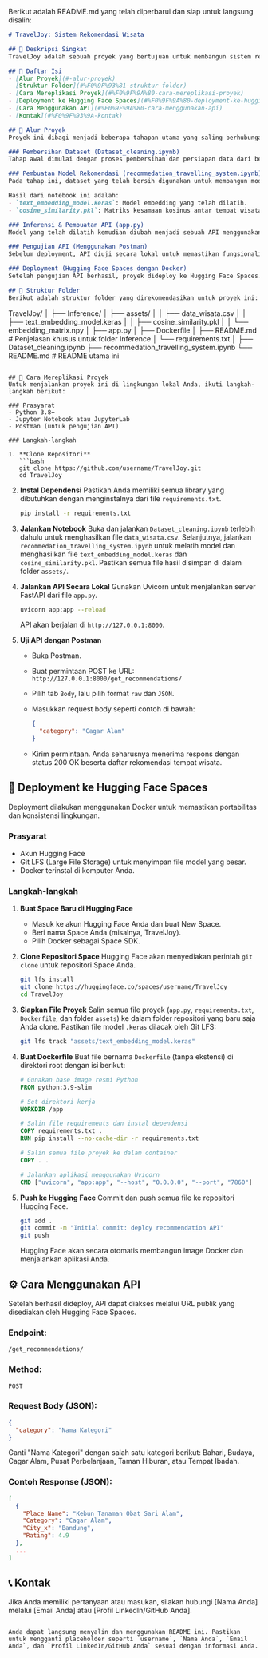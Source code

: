 Berikut adalah README.md yang telah diperbarui dan siap untuk langsung disalin:

```markdown
# TravelJoy: Sistem Rekomendasi Wisata

## 📝 Deskripsi Singkat
TravelJoy adalah sebuah proyek yang bertujuan untuk membangun sistem rekomendasi tempat wisata di Indonesia berdasarkan kategori yang diminati pengguna. Proyek ini mencakup seluruh alur kerja machine learning, mulai dari pembersihan dataset mentah, pembuatan model rekomendasi menggunakan content-based filtering, hingga mengubah model menjadi sebuah API yang dapat diakses secara publik melalui deployment di Hugging Face Spaces menggunakan Docker.

## 📜 Daftar Isi
- [Alur Proyek](#-alur-proyek)
- [Struktur Folder](#%F0%9F%93%81-struktur-folder)
- [Cara Mereplikasi Proyek](#%F0%9F%9A%80-cara-mereplikasi-proyek)
- [Deployment ke Hugging Face Spaces](#%F0%9F%9A%80-deployment-ke-hugging-face-spaces)
- [Cara Menggunakan API](#%F0%9F%9A%80-cara-menggunakan-api)
- [Kontak](#%F0%9F%93%9A-kontak)

## 🌊 Alur Proyek
Proyek ini dibagi menjadi beberapa tahapan utama yang saling berhubungan:

### Pembersihan Dataset (Dataset_cleaning.ipynb)
Tahap awal dimulai dengan proses pembersihan dan persiapan data dari beberapa file CSV yang berisi informasi pariwisata. Proses ini mencakup penggabungan data, penanganan nilai yang hilang (missing values), dan penghapusan data duplikat untuk menghasilkan satu dataset komprehensif yang siap digunakan untuk pemodelan. Dataset yang telah bersih disimpan sebagai `data_wisata.csv`.

### Pembuatan Model Rekomendasi (recommedation_travelling_system.ipynb)
Pada tahap ini, dataset yang telah bersih digunakan untuk membangun model sistem rekomendasi. Model ini menggunakan pendekatan content-based filtering dengan memanfaatkan deskripsi tempat wisata. Deskripsi teks diubah menjadi representasi vektor (embedding) menggunakan model LSTM (Long Short-Term Memory). Cosine similarity dihitung dari vektor embedding untuk mengukur kemiripan antar tempat wisata.

Hasil dari notebook ini adalah:
- `text_embedding_model.keras`: Model embedding yang telah dilatih.
- `cosine_similarity.pkl`: Matriks kesamaan kosinus antar tempat wisata.

### Inferensi & Pembuatan API (app.py)
Model yang telah dilatih kemudian diubah menjadi sebuah API menggunakan FastAPI. `app.py` berisi logika untuk memuat model (`.keras`) dan matriks kesamaan (`.pkl`), serta menyediakan endpoint yang dapat menerima input kategori wisata dari pengguna dan memberikan rekomendasi 10 tempat teratas.

### Pengujian API (Menggunakan Postman)
Sebelum deployment, API diuji secara lokal untuk memastikan fungsionalitasnya berjalan dengan baik. Pengujian dilakukan dengan mengirimkan permintaan POST ke endpoint API menggunakan Postman. Respons yang berhasil ditandai dengan status 200 OK dan berisi data rekomendasi dalam format JSON.

### Deployment (Hugging Face Spaces dengan Docker)
Setelah pengujian API berhasil, proyek dideploy ke Hugging Face Spaces. Metode deployment yang dipilih adalah menggunakan Docker, yang memungkinkan aplikasi berjalan di lingkungan yang terisolasi dan konsisten. Sebuah Dockerfile dibuat untuk mendefinisikan image aplikasi yang berisi semua dependensi dan konfigurasi yang diperlukan.

## 📁 Struktur Folder
Berikut adalah struktur folder yang direkomendasikan untuk proyek ini:

```

TravelJoy/
│
├── Inference/
│   ├── assets/
│   │   ├── data\_wisata.csv
│   │   ├── text\_embedding\_model.keras
│   │   ├── cosine\_similarity.pkl
│   │   └── embedding\_matrix.npy
│   ├── app.py
│   ├── Dockerfile
│   ├── README.md         # Penjelasan khusus untuk folder Inference
│   └── requirements.txt
│
├── Dataset\_cleaning.ipynb
├── recommedation\_travelling\_system.ipynb
└── README.md             # README utama ini

````

## 🚀 Cara Mereplikasi Proyek
Untuk menjalankan proyek ini di lingkungan lokal Anda, ikuti langkah-langkah berikut:

### Prasyarat
- Python 3.8+
- Jupyter Notebook atau JupyterLab
- Postman (untuk pengujian API)

### Langkah-langkah

1. **Clone Repositori**
   ```bash
   git clone https://github.com/username/TravelJoy.git
   cd TravelJoy
````

2. **Instal Dependensi**
   Pastikan Anda memiliki semua library yang dibutuhkan dengan menginstalnya dari file `requirements.txt`.

   ```bash
   pip install -r requirements.txt
   ```

3. **Jalankan Notebook**
   Buka dan jalankan `Dataset_cleaning.ipynb` terlebih dahulu untuk menghasilkan file `data_wisata.csv`. Selanjutnya, jalankan `recommedation_travelling_system.ipynb` untuk melatih model dan menghasilkan file `text_embedding_model.keras` dan `cosine_similarity.pkl`. Pastikan semua file hasil disimpan di dalam folder `assets/`.

4. **Jalankan API Secara Lokal**
   Gunakan Uvicorn untuk menjalankan server FastAPI dari file `app.py`.

   ```bash
   uvicorn app:app --reload
   ```

   API akan berjalan di `http://127.0.0.1:8000`.

5. **Uji API dengan Postman**

   * Buka Postman.
   * Buat permintaan POST ke URL: `http://127.0.0.1:8000/get_recommendations/`
   * Pilih tab `Body`, lalu pilih format `raw` dan `JSON`.
   * Masukkan request body seperti contoh di bawah:

     ```json
     {
       "category": "Cagar Alam"
     }
     ```
   * Kirim permintaan. Anda seharusnya menerima respons dengan status 200 OK beserta daftar rekomendasi tempat wisata.

## 🚀 Deployment ke Hugging Face Spaces

Deployment dilakukan menggunakan Docker untuk memastikan portabilitas dan konsistensi lingkungan.

### Prasyarat

* Akun Hugging Face
* Git LFS (Large File Storage) untuk menyimpan file model yang besar.
* Docker terinstal di komputer Anda.

### Langkah-langkah

1. **Buat Space Baru di Hugging Face**

   * Masuk ke akun Hugging Face Anda dan buat New Space.
   * Beri nama Space Anda (misalnya, TravelJoy).
   * Pilih Docker sebagai Space SDK.

2. **Clone Repositori Space**
   Hugging Face akan menyediakan perintah `git clone` untuk repositori Space Anda.

   ```bash
   git lfs install
   git clone https://huggingface.co/spaces/username/TravelJoy
   cd TravelJoy
   ```

3. **Siapkan File Proyek**
   Salin semua file proyek (`app.py`, `requirements.txt`, `Dockerfile`, dan folder `assets`) ke dalam folder repositori yang baru saja Anda clone. Pastikan file model `.keras` dilacak oleh Git LFS:

   ```bash
   git lfs track "assets/text_embedding_model.keras"
   ```

4. **Buat Dockerfile**
   Buat file bernama `Dockerfile` (tanpa ekstensi) di direktori root dengan isi berikut:

   ```Dockerfile
   # Gunakan base image resmi Python
   FROM python:3.9-slim

   # Set direktori kerja
   WORKDIR /app

   # Salin file requirements dan instal dependensi
   COPY requirements.txt .
   RUN pip install --no-cache-dir -r requirements.txt

   # Salin semua file proyek ke dalam container
   COPY . .

   # Jalankan aplikasi menggunakan Uvicorn
   CMD ["uvicorn", "app:app", "--host", "0.0.0.0", "--port", "7860"]
   ```

5. **Push ke Hugging Face**
   Commit dan push semua file ke repositori Hugging Face.

   ```bash
   git add .
   git commit -m "Initial commit: deploy recommendation API"
   git push
   ```

   Hugging Face akan secara otomatis membangun image Docker dan menjalankan aplikasi Anda.

## ⚙️ Cara Menggunakan API

Setelah berhasil dideploy, API dapat diakses melalui URL publik yang disediakan oleh Hugging Face Spaces.

### Endpoint:

`/get_recommendations/`

### Method:

`POST`

### Request Body (JSON):

```json
{
  "category": "Nama Kategori"
}
```

Ganti "Nama Kategori" dengan salah satu kategori berikut: Bahari, Budaya, Cagar Alam, Pusat Perbelanjaan, Taman Hiburan, atau Tempat Ibadah.

### Contoh Response (JSON):

```json
[
  {
    "Place_Name": "Kebun Tanaman Obat Sari Alam",
    "Category": "Cagar Alam",
    "City_x": "Bandung",
    "Rating": 4.9
  },
  ...
]
```

## 📞 Kontak

Jika Anda memiliki pertanyaan atau masukan, silakan hubungi \[Nama Anda] melalui \[Email Anda] atau \[Profil LinkedIn/GitHub Anda].

```

Anda dapat langsung menyalin dan menggunakan README ini. Pastikan untuk mengganti placeholder seperti `username`, `Nama Anda`, `Email Anda`, dan `Profil LinkedIn/GitHub Anda` sesuai dengan informasi Anda.
```

